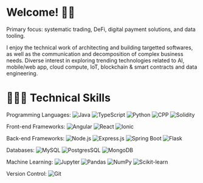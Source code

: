 # Welcome! 👋🏼

Primary focus: systematic trading, DeFi, digital payment solutions, and data tooling. 

I enjoy the technical work of architecting and building targetted softwares, as well as the communication and decomposition of complex business needs. Diverse interest in exploring trending technologies related to AI, mobile/web app, cloud compute, IoT, blockchain & smart contracts and data engineering.

# 🧑🏼‍💻 Technical Skills

Programming Languages: 
![Java](https://img.shields.io/static/v1?label=&message=Java&color=007396&logo=java&logoColor=FFFFFF)
![TypeScript](https://img.shields.io/static/v1?label=&message=TypeScript&color=F7DF1E&logo=typescript&logoColor=FFFFFF)
![Python](https://img.shields.io/static/v1?label=&message=Python&color=3776AB&logo=python&logoColor=FFFFFF)
![CPP](https://img.shields.io/static/v1?label=&message=CPP&color=0000FF&logo=CPlusPlus&logoColor=FFFFFF)
![Solidity](https://img.shields.io/static/v1?label=&message=Solidity&color=B2BEB5&logo=Solidity&logoColor=FFFFFF)

Front-end Frameworks:
![Angular](https://img.shields.io/static/v1?label=&message=Angular&color=00008B&logo=Angular&logoColor=FFFFFF)
![React](https://img.shields.io/static/v1?label=&message=React&color=FF0000&logo=React&logoColor=FFFFFF)
![Ionic](https://img.shields.io/static/v1?label=&message=Ionic&color=61DAFB&logo=Ionic&logoColor=FFFFFF)

Back-end Frameworks:
![Node.js](https://img.shields.io/static/v1?label=&message=Node.js&color=339933&logo=Node.js&logoColor=FFFFFF)
![Express.js](https://img.shields.io/static/v1?label=&message=Express.js&color=FFFF00&logo=express&logoColor=FFFFFF)
![Spring Boot](https://img.shields.io/static/v1?label=&message=Spring-Boot&color=00FF00&logo=spring&logoColor=FFFFFF)
![Flask](https://img.shields.io/static/v1?label=&message=Flask&color=D3D3D3&logo=flask&logoColor=FFFFFF)

Databases:
![MySQL](https://img.shields.io/static/v1?label=&message=MySQL&color=4479A1&logo=MySQL&logoColor=FFFFFF)
![PostgresSQL](https://img.shields.io/static/v1?label=&message=PostgresSQL&color=00008B&logo=PostgresSQL&logoColor=FFFFFF)
![MongoDB](https://img.shields.io/static/v1?label=&message=MongoDB&color=47A248&logo=MongoDB&logoColor=FFFFFF)

Machine Learning: 
![Jupyter](https://img.shields.io/static/v1?label=&message=Jupyter&color=F37626&logo=Jupyter&logoColor=FFFFFF)
![Pandas](https://img.shields.io/static/v1?label=&message=pandas&color=150458&logo=pandas&logoColor=FFFFFF)
![NumPy](https://img.shields.io/static/v1?label=&message=NumPy&color=013243&logo=NumPy&logoColor=FFFFFF)
![Scikit-learn](https://img.shields.io/static/v1?label=&message=scikit-learn&color=F7931E&logo=scikit-learn&logoColor=FFFFFF)

Version Control:
![Git](https://img.shields.io/static/v1?label=&message=Git&color=FF0000&logo=git&logoColor=FFFFFF)
